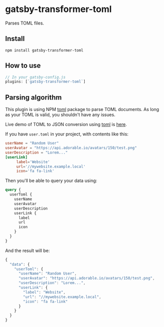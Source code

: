 # gatsby-transformer-toml

Parses TOML files.

## Install

`npm install gatsby-transformer-toml`

## How to use

```javascript
// In your gatsby-config.js
plugins: [`gatsby-transformer-toml`]
```

## Parsing algorithm

This plugin is using NPM [toml](https://www.npmjs.com/package/toml) package to
parse TOML documents. As long as your TOML is valid, you shouldn't have any
issues.

Live demo of TOML to JSON conversion using
[toml](https://www.npmjs.com/package/toml) is
[here](https://binarymuse.github.io/toml-node/).

If you have `user.toml` in your project, with contents like this:

```toml
userName = "Random User"
userAvatar = "https://api.adorable.io/avatars/150/test.png"
userDescription = "Lorem..."
[userLink]
     label='Website'
     url='//mywebsite.example.local'
     icon='fa fa-link'
```

Then you'll be able to query your data using:

```graphql
query {
  userToml {
    userName
    userAvatar
    userDescription
    userLink {
      label
      url
      icon
    }
  }
}
```

And the result will be:

```javascript
{
  "data": {
    "userToml": {
      "userName": "Random User",
      "userAvatar": "https://api.adorable.io/avatars/150/test.png",
      "userDescription": "Lorem...",
      "userLink": {
        "label": "Website",
        "url": "//mywebsite.example.local",
        "icon": "fa fa-link"
      }
    }
  }
}
```
